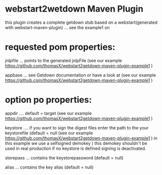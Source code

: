 # webstart2wetdown Maven Plugin 

this plugin creates a complete getdown stub based on a webstart(generated with webstart-maven-plugin) ... see the example1 on  

# requested pom properties: 

jnlpfile ... points to the generated jnlpFile (see our example https://github.com/thomasX/webstart2getdown-maven-plugin-example1 ) 

appbase ... see Getdown documentation or have a look at (see our example https://github.com/thomasX/webstart2getdown-maven-plugin-example1 ) 

# option po properties: 

appdir .... default = target    (see our example https://github.com/thomasX/webstart2getdown-maven-plugin-example1 ) 

keystore .... if you want to sign the digest files enter the path to the your keystorefile (default = null    (see our example https://github.com/thomasX/webstart2getdown-maven-plugin-example1 )  in this example we use a selfsigned demokey ) this demokey shouldn't be used in real production 
if no keystore is defined signing is deactivated. 

storepass ... contains the keystorepassword (default = null)

alias ... contains the key alias (default = null)








 
